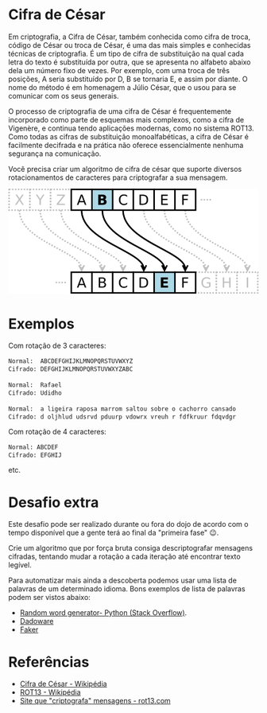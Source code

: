 # Cifra de César

Em criptografia, a Cifra de César, também conhecida como cifra de troca, código de César ou troca de César, é uma das mais simples e conhecidas técnicas de criptografia. É um tipo de cifra de substituição na qual cada letra do texto é substituída por outra, que se apresenta no alfabeto abaixo dela um número fixo de vezes. Por exemplo, com uma troca de três posições, A seria substituído por D, B se tornaria E, e assim por diante. O nome do método é em homenagem a Júlio César, que o usou para se comunicar com os seus generais.

O processo de criptografia de uma cifra de César é frequentemente incorporado como parte de esquemas mais complexos, como a cifra de Vigenère, e continua tendo aplicações modernas, como no sistema ROT13. Como todas as cifras de substituição monoalfabéticas, a cifra de César é facilmente decifrada e na prática não oferece essencialmente nenhuma segurança na comunicação.

Você precisa criar um algoritmo de cifra de césar que suporte diversos rotacionamentos de caracteres para criptografar a sua mensagem.

![cifra-cesar](../images/cifra-cesar.png)

# Exemplos

Com rotação de 3 caracteres:
```
Normal:  ABCDEFGHIJKLMNOPQRSTUVWXYZ
Cifrado: DEFGHIJKLMNOPQRSTUVWXYZABC

Normal:  Rafael
Cifrado: Udidho

Normal:  a ligeira raposa marrom saltou sobre o cachorro cansado
Cifrado: d oljhlud udsrvd pduurp vdowrx vreuh r fdfkruur fdqvdgr
```

Com rotação de 4 caracteres:
```
Normal: ABCDEF
Cifrado: EFGHIJ
```

etc.

# Desafio extra

Este desafio pode ser realizado durante ou fora do dojo de acordo com o tempo disponível que a gente terá ao final da "primeira fase" :wink:.

Crie um algoritmo que por força bruta consiga descriptografar mensagens cifradas, tentando mudar a rotação a cada iteração até encontrar texto legível.

Para automatizar mais ainda a descoberta podemos usar uma lista de palavras de um determinado idioma. Bons exemplos de lista de palavras podem ser vistos abaixo:

- [Random word generator- Python (Stack Overflow)](https://stackoverflow.com/questions/18834636/random-word-generator-python).
- [Dadoware](https://github.com/thoughtworks/dadoware)
- [Faker](https://github.com/joke2k/faker)

# Referências

- [Cifra de César - Wikipédia](https://pt.wikipedia.org/wiki/Cifra_de_C%C3%A9sar)
- [ROT13 - Wikipédia](https://pt.wikipedia.org/wiki/ROT13)
- [Site que "criptografa" mensagens - rot13.com](https://www.rot13.com/)
